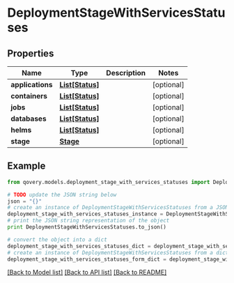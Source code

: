 # DeploymentStageWithServicesStatuses


## Properties
Name | Type | Description | Notes
------------ | ------------- | ------------- | -------------
**applications** | [**List[Status]**](Status.md) |  | [optional] 
**containers** | [**List[Status]**](Status.md) |  | [optional] 
**jobs** | [**List[Status]**](Status.md) |  | [optional] 
**databases** | [**List[Status]**](Status.md) |  | [optional] 
**helms** | [**List[Status]**](Status.md) |  | [optional] 
**stage** | [**Stage**](Stage.md) |  | [optional] 

## Example

```python
from qovery.models.deployment_stage_with_services_statuses import DeploymentStageWithServicesStatuses

# TODO update the JSON string below
json = "{}"
# create an instance of DeploymentStageWithServicesStatuses from a JSON string
deployment_stage_with_services_statuses_instance = DeploymentStageWithServicesStatuses.from_json(json)
# print the JSON string representation of the object
print DeploymentStageWithServicesStatuses.to_json()

# convert the object into a dict
deployment_stage_with_services_statuses_dict = deployment_stage_with_services_statuses_instance.to_dict()
# create an instance of DeploymentStageWithServicesStatuses from a dict
deployment_stage_with_services_statuses_form_dict = deployment_stage_with_services_statuses.from_dict(deployment_stage_with_services_statuses_dict)
```
[[Back to Model list]](../README.md#documentation-for-models) [[Back to API list]](../README.md#documentation-for-api-endpoints) [[Back to README]](../README.md)


